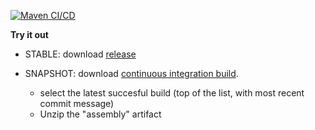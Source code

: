 [![Maven CI/CD](https://github.com/storydoc-io/fabric/actions/workflows/main.yml/badge.svg)](https://github.com/storydoc-io/fabric/actions/workflows/main.yml)

**Try it out**

- STABLE: download [release](https://github.com/storydoc-io/fabric/releases)

- SNAPSHOT: download [continuous integration build](https://github.com/storydoc-io/fabric/actions?query=is%3Asuccess). 
  - select the latest succesful build (top of the list, with most recent commit message)
  - Unzip the "assembly" artifact   


